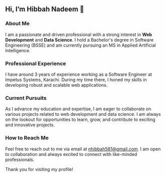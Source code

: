 ## Hi, I’m Hibbah Nadeem 👋

### About Me
I am a passionate and driven professional with a strong interest in **Web Development** and **Data Science**. I hold a Bachelor's degree in Software Engineering (BSSE) and am currently pursuing an MS in Applied Artificial Intelligence.

### Professional Experience
I have around 3 years of experience working as a Software Engineer at Impetus Systems, Karachi. During my time there, I honed my skills in developing robust and scalable web applications.

### Current Pursuits
As I advance my education and expertise, I am eager to collaborate on various projects related to web development and data science. I am always on the lookout for opportunities to learn, grow, and contribute to exciting and innovative projects.

### How to Reach Me
Feel free to reach out to me via email at [nhibbah581@gmail.com](mailto:nhibbah581@gmail.com). I am open to collaboration and always excited to connect with like-minded professionals.

Thank you for visiting my profile!

<!---
HibbahNadeem123/HibbahNadeem123 is a ✨ special ✨ repository because its `README.md` (this file) appears on your GitHub profile.
You can click the Preview link to take a look at your changes.
--->
